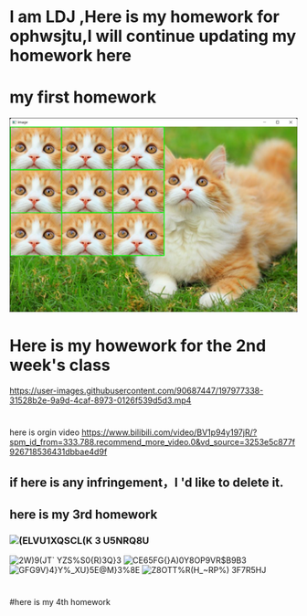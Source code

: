 # I am LDJ ,Here is my homework for ophwsjtu,I will continue updating my homework here
# my first homework
![Image text](https://github.com/lllldj/myproject/blob/main/tiger_HW01.png "HW01")
# Here is my howework for the 2nd week's class
https://user-images.githubusercontent.com/90687447/197977338-31528b2e-9a9d-4caf-8973-0126f539d5d3.mp4
#
here is orgin video https://www.bilibili.com/video/BV1p94y197jR/?spm_id_from=333.788.recommend_more_video.0&vd_source=3253e5c877f926718536431dbbae4d9f
## if here is any infringement，I 'd like to delete it.
## here is my 3rd homework
### ![(ELVU1XQSCL(K 3 U5NRQ8U](https://user-images.githubusercontent.com/90687447/199441354-fd18e86a-4548-405c-ad52-4dd88915ed84.png)
![2W)9(JT` YZS%S0{R)3Q}3](https://user-images.githubusercontent.com/90687447/199441377-6b41de1e-6651-424b-8560-dc0fc48ca726.png)
![CE65FG{}A)0Y8OP9VR$B9B3](https://user-images.githubusercontent.com/90687447/199441393-71853524-1c82-4758-ad7a-0b9de1aa0552.png)
![GFG9V}4}Y%_XU}5E@M}3%8E](https://user-images.githubusercontent.com/90687447/199441422-f51230c6-c2dd-4b9d-b774-21cc174d3cba.png)
![Z8OTT%R(H_~RP%) 3F7R5HJ](https://user-images.githubusercontent.com/90687447/199441433-4c906d76-cf48-4a01-9b96-986e3f2a501e.png)
#
#here is my 4th homework 
